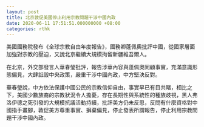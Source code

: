 ```yaml
---
layout: post
title: 北京敦促美國停止利用宗教問題干涉中國內政
date: 2020-06-11 17:51:51.000000000 +08:00
categories: rthk
---
```


美國國務院發布《全球宗教自由年度報告》，國務卿蓬佩奧批評中國，從國家層面加強對宗教的壓迫，又說北京繼續大規模拘留新疆維吾爾人。

在北京，外交部發言人華春瑩批評，報告涉華內容與蓬佩奧罔顧事實，充滿意識形態偏見，大肆詆毀中央政策，嚴重干涉中國內政，中方堅決反對。

華春瑩說，中方依法保護中國公民的宗教信仰自由，事實早已有目共睹，相比之下，美國少數族裔的宗教狀況令人擔憂，存在長期性與系統性的種族歧視，黑人弗洛伊德之死引發的大規模抗議活動持續，批評美方仍未反思，反問有什麼資格對中國指手畫腳，敦促美方尊重事實、摒棄偏見，停止發表所謂報告，停止利用宗教問題干涉中國內政。
